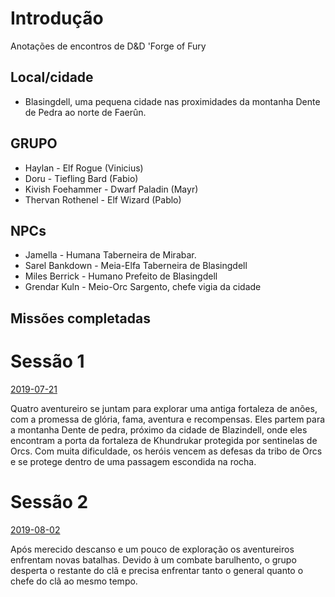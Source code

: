
# Introdução

Anotações de encontros de D&D 'Forge of Fury

## Local/cidade

* Blasingdell, uma pequena cidade nas proximidades da montanha Dente de Pedra ao norte de Faerûn.

## GRUPO
* Haylan			- Elf Rogue		(Vinicius)
* Doru				- Tiefling Bard	(Fabio)
* Kivish Foehammer	- Dwarf Paladin	(Mayr)
* Thervan Rothenel	- Elf Wizard	(Pablo)

## NPCs

* Jamella			- Humana	Taberneira de Mirabar.
* Sarel Bankdown	- Meia-Elfa Taberneira de Blasingdell
* Miles Berrick		- Humano	Prefeito de Blasingdell
* Grendar Kuln		- Meio-Orc	Sargento, chefe vigia da cidade


## Missões completadas

# Sessão 1

[2019-07-21](1-anotacoes.md)

Quatro aventureiro se juntam para explorar uma antiga fortaleza de anões, com a promessa de glória, fama,
aventura e recompensas. Eles partem para a montanha Dente de pedra, próximo da cidade de Blazindell, onde
eles encontram a porta da fortaleza de Khundrukar protegida por sentinelas de Orcs. Com muita dificuldade, 
os heróis vencem as defesas da tribo de Orcs e se protege dentro de uma passagem escondida na rocha.

# Sessão 2

[2019-08-02](1-anotacoes.md)

Após merecido descanso e um pouco de exploração os aventureiros enfrentam novas batalhas. Devido à um
combate barulhento, o grupo desperta o restante do clã e precisa enfrentar tanto o general quanto o 
chefe do clã ao mesmo tempo.
